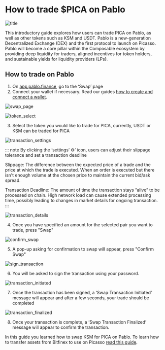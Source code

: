 # How to trade $PICA on Pablo

![title](./images-how-to-trade/title.jpg)

This introductory guide explores how users can trade PICA on Pablo, as well as other tokens such as KSM and USDT. 
Pablo is a new-generation Decentralized Exchange (DEX) and the first protocol to launch on Picasso. 
Pablo will become a core pillar within the Composable ecosystem by providing deep liquidity for traders, 
aligned incentives for token holders, and sustainable yields for liquidity providers (LPs).

## How to trade on Pablo

1. On [app.pablo.finance], go to the ‘Swap’ page
2. Connect your wallet if necessary. Read our guides [how to create and connect a wallet].

[app.pablo.finance]: https://app.pablo.finance/
[how to create and connect a wallet]: https://docs.composable.finance/accounts-wallets

![swap_page](./images-how-to-trade/swap-page.jpg)

![token_select](./images-how-to-trade/token-select.png)

3. Select the token you would like to trade for PICA, currently, USDT or KSM can be traded for PICA

![transaction_settings](./images-how-to-trade/transaction-settings.png)

::: note
By clicking the ‘settings’ ⚙️’ icon, users can adjust their slippage tolerance and set a transaction deadline

Slippage: The difference between the expected price of a trade and the price at which the trade is executed. 
When an order is executed but there isn't enough volume at the chosen price to maintain the current bid/ask spread.

Transaction Deadline: The amount of time the transaction stays “alive” to be processed on chain. 
High network load can cause extended processing time, 
possibly leading to changes in market details for ongoing transaction.
:::

![transaction_details](./images-how-to-trade/transaction-details.png)

4. Once you have specified an amount for the selected pair you want to trade, press "Swap"

![confirm_swap](./images-how-to-trade/confirm-swap.png)

5. A pop-up asking for confirmation to swap will appear, press "Confirm Swap"


![sign_transaction](./images-how-to-trade/sign-transaction.jpg)

6. You will be asked to sign the transaction using your password.

![transaction_initiated](./images-how-to-trade/transaction-initiated.png)

7. Once the transaction has been signed, a ‘Swap Transaction Initiated’ message will appear and after a few seconds, 
your trade should be completed

![transaction_finalized](./images-how-to-trade/transaction-finalized.png)

8. Once your transaction is complete, a ‘Swap Transaction Finalized’ message will appear to confirm the transaction.


In this guide you learned how to swap KSM for PICA on Pablo. 
To learn how to transfer assets from Bitfinex to use on Picasso [read this guide].

[read this guide]: transfer-usdt-statemine-picasso.md